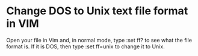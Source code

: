 # Change DOS to Unix text file format in VIM

Open your file in Vim and, in normal mode, type :set ff? to see what the file format is. If it is DOS, then type :set ff=unix to change it to Unix.
